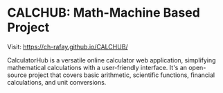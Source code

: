 # CALCHUB: Math-Machine Based Project

Visit: https://ch-rafay.github.io/CALCHUB/

CalculatorHub is a versatile online calculator web application, simplifying mathematical calculations with a user-friendly interface. It's an open-source project that covers basic arithmetic, scientific functions, financial calculations, and unit conversions.

